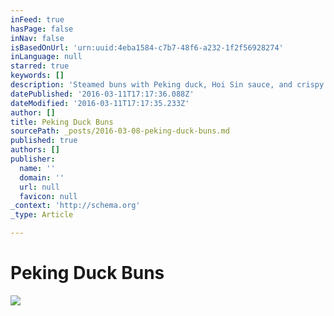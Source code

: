 ```yaml
---
inFeed: true
hasPage: false
inNav: false
isBasedOnUrl: 'urn:uuid:4eba1584-c7b7-48f6-a232-1f2f56928274'
inLanguage: null
starred: true
keywords: []
description: 'Steamed buns with Peking duck, Hoi Sin sauce, and crispy green toppings.'
datePublished: '2016-03-11T17:17:36.088Z'
dateModified: '2016-03-11T17:17:35.233Z'
author: []
title: Peking Duck Buns
sourcePath: _posts/2016-03-08-peking-duck-buns.md
published: true
authors: []
publisher:
  name: ''
  domain: ''
  url: null
  favicon: null
_context: 'http://schema.org'
_type: Article

---
```

# Peking Duck Buns
![](https://the-grid-user-content.s3-us-west-2.amazonaws.com/1a830810-ff90-4fb1-aba8-1c53a1291ff9.png)